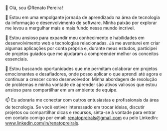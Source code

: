 

👋 Olá, sou @Renato Pereira!

🌱 Estou em uma empolgante jornada de aprendizado na área de tecnologia da informação e desenvolvimento de software. Minha paixão por explorar me levou a mergulhar mais e mais fundo nesse mundo incrivel.

👀 Estou ansioso para expandir meu conhecimento e habilidades em desenvolvimento web e tecnologias relacionadas. Já me aventurei em criar algumas aplicações por conta própria e, durante meus estudos, participei de projetos guiados que me ajudaram a compreender melhor os conceitos essenciais.

💞️ Estou buscando oportunidades que me permitam colaborar em projetos emocionantes e desafiadores, onde posso aplicar o que aprendi até agora e continuar a crescer como desenvolvedor. Minha abordagem de resolução de problemas e minha vontade de aprender são ativos valiosos que estou ansioso para compartilhar em um ambiente de equipe.

📫 Eu adoraria me conectar com outros entusiastas e profissionais da área de tecnologia. Se você estiver interessado em trocar ideias, discutir projetos ou compartilhar dicas e recursos, sinta-se à vontade para entrar em contato comigo por email: renatopreirals@gmail.com ou pelo LinkedIn: www.linkedin.com/in/renatopreirals.


<!---
RenatoPereirals/RenatoPereirals is a ✨ special ✨ repository because its `README.md` (this file) appears on your GitHub profile.
You can click the Preview link to take a look at your changes.
--->
